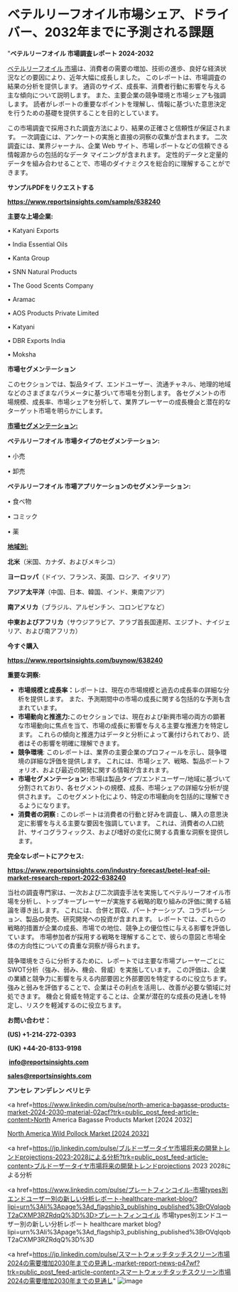 # ベテルリーフオイル市場シェア、ドライバー、2032年までに予測される課題

"<strong>ベテルリーフオイル 市場調査レポート 2024-2032</strong>

<a href=https://www.reportsinsights.com/sample/638240>ベテルリーフオイル 市場</a>は、消費者の需要の増加、技術の進歩、良好な経済状況などの要因により、近年大幅に成長しました。 このレポートは、市場調査の結果の分析を提供します。 通貨のサイズ、成長率、消費者行動に影響を与える主な傾向について説明します。 また、主要企業の競争環境と市場シェアも強調します。 読者がレポートの重要なポイントを理解し、情報に基づいた意思決定を行うための基礎を提供することを目的としています。

この市場調査で採用された調査方法により、結果の正確さと信頼性が保証されます。 一次調査には、アンケートの実施と直接の洞察の収集が含まれます。 二次調査には、業界ジャーナル、企業 Web サイト、市場レポートなどの信頼できる情報源からの包括的なデータ マイニングが含まれます。 定性的データと定量的データを組み合わせることで、市場のダイナミクスを総合的に理解することができます。

<strong><b>サンプルPDFをリクエストする</b></strong>

<a href=https://www.reportsinsights.com/sample/638240><strong><u>https://www.reportsinsights.com/sample/638240</u></strong></a>

<strong>主要な上場企業:</strong>

• Katyani Exports

• India Essential Oils

• Kanta Group

• SNN Natural Products

• The Good Scents Company

• Aramac

• AOS Products Private Limited

• Katyani

• DBR Exports India

• Moksha

<strong>市場セグメンテーション</strong>

このセクションでは、製品タイプ、エンドユーザー、流通チャネル、地理的地域などのさまざまなパラメータに基づいて市場を分割します。 各セグメントの市場規模、成長率、市場シェアを分析して、業界プレーヤーの成長機会と潜在的なターゲット市場を明らかにします。

<strong><u>市場セグメンテーション</u></strong><strong><u>:</u></strong>

<strong>ベテルリーフオイル 市場タイプのセグメンテーション:</strong>

• 小売

• 卸売

<strong>ベテルリーフオイル 市場アプリケーションのセグメンテーション:</strong>

• 食べ物

• コミック

• 薬

<strong><u>地域別</u></strong><strong><u>:</u></strong>

<strong>北米</strong>（米国、カナダ、およびメキシコ）

<strong>ヨーロッパ</strong>（ドイツ、フランス、英国、ロシア、イタリア）

<strong>アジア太平洋</strong>（中国、日本、韓国、インド、東南アジア）

<strong>南アメリカ</strong>（ブラジル、アルゼンチン、コロンビアなど）

<strong>中東およびアフリカ</strong>（サウジアラビア、アラブ首長国連邦、エジプト、ナイジェリア、および南アフリカ）

<strong>今すぐ購入</strong>

<a href=https://www.reportsinsights.com/buynow/638240><strong><u>https://www.reportsinsights.com/buynow/638240</u></strong></a>

<strong>重要な洞察:</strong>
<ul>
  <li><strong>市場規模と成長率：</strong>レポートは、現在の市場規模と過去の成長率の詳細な分析を提供します。 また、予測期間中の市場の成長に関する包括的な予測も含まれています。</li>
  <li><strong>市場動向と推進力:</strong>このセクションでは、現在および新興市場の両方の顕著な市場動向に焦点を当て、市場の成長に影響を与える主要な推進力を特定します。 これらの傾向と推進力はデータと分析によって裏付けられており、読者はその影響を明確に理解できます。</li>
  <li><strong>競争環境</strong>: このレポートは、業界の主要企業のプロフィールを示し、競争環境の詳細な評価を提供します。 これには、市場シェア、戦略、製品ポートフォリオ、および最近の開発に関する情報が含まれます。</li>
  <li><strong>市場セグメンテーション: </strong>市場は製品タイプ/エンドユーザー/地域に基づいて分割されており、各セグメントの規模、成長、市場シェアの詳細な分析が提供されます。 このセグメント化により、特定の市場動向を包括的に理解できるようになります。</li>
  <li><strong>消費者の洞察 : </strong>このレポートは消費者の行動と好みを調査し、購入の意思決定に影響を与える主要な要因を強調しています。 これは、消費者の人口統計、サイコグラフィックス、および嗜好の変化に関する貴重な洞察を提供します。</li>
</ul>
<strong>完全なレポートにアクセス:</strong>

<a href=https://www.reportsinsights.com/industry-forecast/betel-leaf-oil-market-research-report-2022-638240><strong><u><b>https://www.reportsinsights.com/industry-forecast/betel-leaf-oil-market-research-report-2022-638240</b></u></strong></a>

当社の調査専門家は、一次および二次調査手法を実施してベテルリーフオイル市場を分析し、トップキープレーヤーが実施する戦略的取り組みの評価に関する結論を導き出します。 これには、合併と買収、パートナーシップ、コラボレーション、製品の発売、研究開発への投資が含まれます。 レポートでは、これらの戦略的措置が企業の成長、市場での地位、競争上の優位性に与える影響を評価しています。 市場参加者が採用する戦略を理解することで、彼らの意図と市場全体の方向性についての貴重な洞察が得られます。

競争環境をさらに分析するために、レポートでは主要な市場プレーヤーごとにSWOT分析（強み、弱み、機会、脅威）を実施しています。 この評価は、企業の業績と競争力に影響を与える内部要因と外部要因を特定するのに役立ちます。 強みと弱みを評価することで、企業はその利点を活用し、改善が必要な領域に対処できます。 機会と脅威を特定することは、企業が潜在的な成長の見通しを特定し、リスクを軽減するのに役立ちます。

<strong>お問い合わせ：</strong>

<strong>(US) +1-214-272-0393</strong>

<strong>(UK) +44-20-8133-9198</strong>

<strong> </strong><a href=info@reportsinsights.com><strong><u>info@reportsinsights.com</u></strong></a>

<a href=sales@reportsinsights.com><strong><u>sales@reportsinsights.com</u></strong></a>

<strong>アンセレ アンデレン ベリヒテ</strong>

<a href=https://www.linkedin.com/pulse/north-america-bagasse-products-market-2024-2030-material-02acf?trk=public_post_feed-article-content>North America Bagasse Products Market [2024 2032]</a>

<a href=https://www.linkedin.com/pulse/north-america-wild-pollock-market-emerging-research-2nimf/>North America Wild Pollock Market [2024 2032]</a>

<a href=https://jp.linkedin.com/pulse/ブルドーザータイヤ市場将来の開発トレンドprojections-2023-2028による分析?trk=public_post_feed-article-content>ブルドーザータイヤ市場将来の開発トレンドprojections 2023 2028による分析</a>

<a href=https://www.linkedin.com/pulse/プレートフィンコイル-市場types別エンドユーザー別の新しい分析レポート-healthcare-market-blog/?lipi=urn%3Ali%3Apage%3Ad_flagship3_publishing_published%3BrOVqlqobT2aCXMP3RZRdqQ%3D%3D>プレートフィンコイル 市場types別エンドユーザー別の新しい分析レポート healthcare market blog?lipi=urn%3Ali%3Apage%3Ad_flagship3_publishing_published%3BrOVqlqobT2aCXMP3RZRdqQ%3D%3D</a>

<a href=https://jp.linkedin.com/pulse/スマートウォッチタッチスクリーン市場2024の需要増加2030年までの見通し-market-report-news-p47wf?trk=public_post_feed-article-content>スマートウォッチタッチスクリーン市場2024の需要増加2030年までの見通し</a>"
![image](https://github.com/gayatrid12/RIgrowth/assets/158473851/ed56ae36-77d4-41dd-a1e0-af9ced38dad8)
